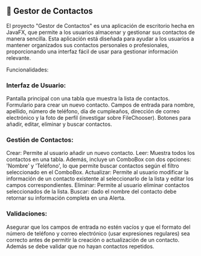 ## 📒 Gestor de Contactos

El proyecto "Gestor de Contactos" es una aplicación de escritorio hecha en JavaFX, que permite a los usuarios almacenar y gestionar sus contactos de manera sencilla. Esta aplicación está diseñada para ayudar a los usuarios a mantener organizados sus contactos personales o profesionales, proporcionando una interfaz fácil de usar para gestionar información relevante.

Funcionalidades:

### Interfaz de Usuario:

Pantalla principal con una tabla que muestra la lista de contactos.
Formulario para crear un nuevo contacto. Campos de entrada para nombre, apellido, número de teléfono, día de cumpleaños, dirección de correo electrónico y la foto de perfil (investigar sobre FileChooser).
Botones para añadir, editar, eliminar y buscar contactos.

### Gestión de Contactos:

Crear: Permite al usuario añadir un nuevo contacto.
Leer: Muestra todos los contactos en una tabla. Además, incluye un ComboBox con dos opciones: 'Nombre' y 'Teléfono', lo que permite buscar contactos según el filtro seleccionado en el ComboBox.
Actualizar: Permite al usuario modificar la información de un contacto existente al seleccionarlo de la lista y editar los campos correspondientes.
Eliminar: Permite al usuario eliminar contactos seleccionados de la lista.
Buscar: dado el nombre del contacto debe retornar su información completa en una Alerta.

### Validaciones:

Asegurar que los campos de entrada no estén vacíos y que el formato del número de teléfono y correo electrónico (usar expresiones regulares) sea correcto antes de permitir la creación o actualización de un contacto. Además se debe validar que no hayan contactos repetidos.
